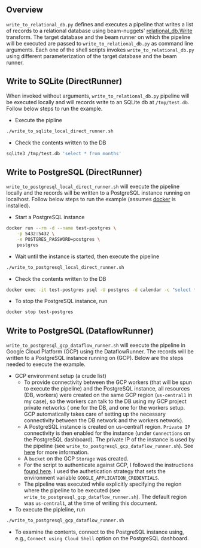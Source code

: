 ## Overview
`write_to_relational_db.py` defines and executes a pipeline that 
writes a list of records to a relational database using beam-nuggets' [relational_db.Write](http://mohaseeb.com/beam-nuggets/beam_nuggets.io.relational_db.html#beam_nuggets.io.relational_db.Write) 
transform. The target database and the 
beam runner on which the pipeline will be executed are passed to 
`write_to_relational_db.py` as command line arguments. Each one of the shell
 scripts invokes `write_to_relational_db.py` using different 
 parameterization of the target database and the beam runner.
  
## Write to SQLite (DirectRunner)
When invoked without arguments, `write_to_relational_db.py` pipeline will be
 executed locally and will records write to an
 SQLite db at `/tmp/test.db`. Follow below steps to run the example.
* Execute the pipline
```bash
./write_to_sqlite_local_direct_runner.sh
``` 
* Check the contents written to the DB
```bash
sqlite3 /tmp/test.db 'select * from months'
```
## Write to PostgreSQL (DirectRunner)
`write_to_postgresql_local_direct_runner.sh` will execute the pipeline locally 
and the records will be written to a PostgreSQL instance running on localhost. Follow 
below steps to run the example (assumes [docker](https://docs.docker.com/install/linux/docker-ce/ubuntu/) is installed).
* Start a PostgreSQL instance
```bash
docker run --rm -d --name test-postgres \
    -p 5432:5432 \
    -e POSTGRES_PASSWORD=postgres \
    postgres
```
* Wait until the instance is started, then execute the pipeline
```bash
./write_to_postgresql_local_direct_runner.sh
```
* Check the contents written to the DB
```bash
docker exec -it test-postgres psql -U postgres -d calendar -c "select * from months;"
```
* To stop the PostgreSQL instance, run
```bash
docker stop test-postgres
```
## Write to PostgreSQL (DataflowRunner)
`write_to_postgresql_gcp_dataflow_runner.sh` will execute the pipeline in 
Google Cloud Platform (GCP) using the DataflowRunner. The records will be 
written to a PostgreSQL instance running on (GCP). Below are the steps needed 
to execute the example.
- GCP environment setup (a crude list)
  - To provide connectivity between the GCP workers (that will be spun to 
  execute the pipeline) and the PostgreSQL instance, all resources (DB, 
  workers) were created on the same GCP region (`us-central1` in my case),
  so the workers can talk to the DB using my GCP project private networks (
  one for the DB, and one for the workers setup. GCP automatically takes care of setting up the 
  necessary connectivity between the DB network and the workers network).
  - A PostgreSQL instance is created on us-central1 region. `Private IP` 
  connectivity 
  is then enabled for the instance (under `Connections` on the PostgreSQL 
  dashboard). The private IP of the instance is used by the pipeline (see `write_to_postgresql_gcp_dataflow_runner.sh`).
  See [here](https://cloud.google.com/sql/docs/postgres/private-ip) for more
   information.
  - A `bucket` on the GCP `Storage` was created.
  - For the script to authenticate against GCP, I followed the instructions 
  [found here](https://cloud.google.com/docs/authentication/production#auth-cloud-compute-engine-python).
  I used the authetication strategy that sets the environment variable 
  `GOOGLE_APPLICATION_CREDENTIALS`.    
  - The pipeline was executed while explicitly specifying the region where 
  the pipeline to be executed (see `write_to_postgresql_gcp_dataflow_runner.sh`). 
  The default region was `us-central1`, at the time of writing this document.  
- To execute the pipleline, run
```bash
./write_to_postgresql_gcp_dataflow_runner.sh
``` 
- To examine the contents, connect to the PostgreSQL instance using, e.g., 
`Connect using Cloud Shell` option on the PostgreSQL dashboard.